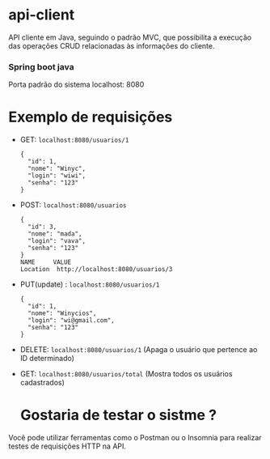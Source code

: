 # api-client
API cliente em Java, seguindo o padrão MVC, que possibilita a execução das operações CRUD relacionadas às informações do cliente.
### Spring boot java
Porta padrão do sistema localhost: 8080
# Exemplo de requisições

- GET: ``localhost:8080/usuarios/1`` 
  ```
  {
	"id": 1,
	"nome": "Winyc",
	"login": "wiwi",
	"senha": "123"
  }

- POST: ``localhost:8080/usuarios`` 
  ```
  {
	"id": 3,
	"nome": "mada",
	"login": "vava",
	"senha": "123"
  }
  NAME	   VALUE
  Location  http://localhost:8080/usuarios/3

- PUT(update) : ``localhost:8080/usuarios/1`` 
  ```
  {
	"id": 1,
	"nome": "Winycios",
	"login": "wi@gmail.com",
	"senha": "123"
  }

- DELETE: ``localhost:8080/usuarios/1`` (Apaga o usuário que pertence ao ID determinado)
- GET: ``localhost:8080/usuarios/total`` (Mostra todos os usuários  cadastrados)

  # Gostaria de testar o sistme ?
Você pode utilizar ferramentas como o Postman ou o Insomnia para realizar testes de requisições HTTP na API.

